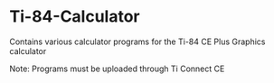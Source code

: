 # Ti-84-Calculator

Contains various calculator programs for the Ti-84 CE Plus Graphics calculator

Note: Programs must be uploaded through Ti Connect CE
